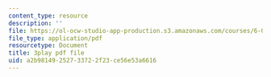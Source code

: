 ```yaml
---
content_type: resource
description: ''
file: https://ol-ocw-studio-app-production.s3.amazonaws.com/courses/6-004-computation-structures-spring-2017/a2b98149252733722f23ce56e53a6616_-OduZBd1aHw.pdf
file_type: application/pdf
resourcetype: Document
title: 3play pdf file
uid: a2b98149-2527-3372-2f23-ce56e53a6616
---
```

